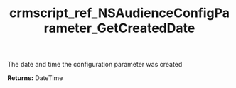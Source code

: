 ﻿---
title: crmscript_ref_NSAudienceConfigParameter_GetCreatedDate
description: DateTime NSAudienceConfigParameter.GetCreatedDate()
intellisense: NSAudienceConfigParameter.GetCreatedDate
keywords: NSAudienceConfigParameter, GetCreatedDate
so.topic: reference
---

The date and time the configuration parameter was created

**Returns:** DateTime


